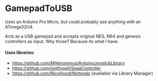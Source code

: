 # GamepadToUSB
Uses an Arduino Pro Micro, but could probably use anything with an ATmega32U4.

Acts as a USB gamepad and accepts original NES, N64 and genesis controllers as input. Why those? Because its what I have.

#### Uses libraries:
* https://github.com/MHeironimus/ArduinoJoystickLibrary
* https://github.com/jonthysell/SegaController
* https://github.com/NicoHood/Nintendo (available via Library Manager)